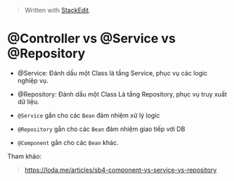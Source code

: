 > Written with [StackEdit](https://stackedit.io/).
#  @Controller vs @Service vs @Repository

 - @Service:  Đánh dấu một Class là tầng Service, phục vụ các logic nghiệp vụ.
 - @Repository: Đánh dấu một Class Là tầng Repository, phục vụ truy xuất dữ liệu.


-   `@Service` gắn cho các `Bean` đảm nhiệm xử lý logic
-   `@Repository` gắn cho các `Bean` đảm nhiệm giao tiếp với DB
-   `@Component` gắn cho các `Bean` khác.

Tham khảo: 

> https://loda.me/articles/sb4-component-vs-service-vs-repository
